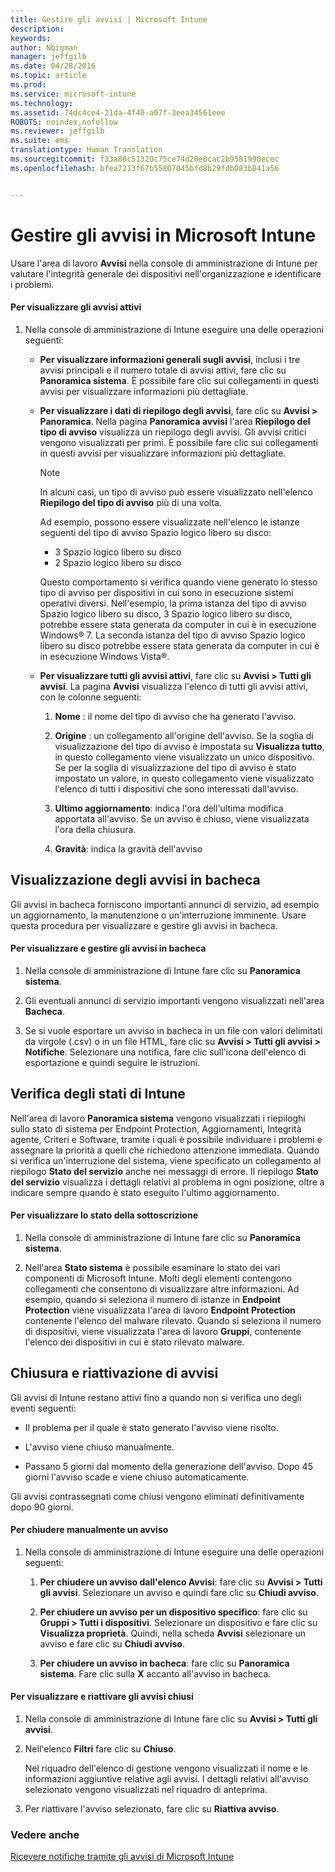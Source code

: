 ```yaml
---
title: Gestire gli avvisi | Microsoft Intune
description: 
keywords: 
author: Nbigman
manager: jeffgilb
ms.date: 04/28/2016
ms.topic: article
ms.prod: 
ms.service: microsoft-intune
ms.technology: 
ms.assetid: 74dc4ce4-21da-4f40-a07f-3eea34561eee
ROBOTS: noindex,nofollow
ms.reviewer: jeffgilb
ms.suite: ems
translationtype: Human Translation
ms.sourcegitcommit: f33a86c51320c75ce74d20e0cac2b9581990ecec
ms.openlocfilehash: bfea7213f67b55807045bfd8b29fdb083b841a56


---
```


# Gestire gli avvisi in Microsoft Intune
Usare l'area di lavoro **Avvisi** nella console di amministrazione di Intune per valutare l'integrità generale dei dispositivi nell'organizzazione e identificare i problemi.

#### Per visualizzare gli avvisi attivi

1.  Nella console di amministrazione di Intune eseguire una delle operazioni seguenti:

    -   **Per visualizzare informazioni generali sugli avvisi**, inclusi i tre avvisi principali e il numero totale di avvisi attivi, fare clic su **Panoramica sistema**. È possibile fare clic sui collegamenti in questi avvisi per visualizzare informazioni più dettagliate.

    -   **Per visualizzare i dati di riepilogo degli avvisi**, fare clic su **Avvisi &gt; Panoramica**. Nella pagina **Panoramica avvisi** l'area **Riepilogo del tipo di avviso** visualizza un riepilogo degli avvisi. Gli avvisi critici vengono visualizzati per primi. È possibile fare clic sui collegamenti in questi avvisi per visualizzare informazioni più dettagliate.

        > [!NOTE]
        > In alcuni casi, un tipo di avviso può essere visualizzato nell'elenco **Riepilogo del tipo di avviso** più di una volta.
        > 
        > Ad esempio, possono essere visualizzate nell'elenco le istanze seguenti del tipo di avviso Spazio logico libero su disco:
        > 
        > -   3 Spazio logico libero su disco
        > -   2 Spazio logico libero su disco
        > 
        > Questo comportamento si verifica quando viene generato lo stesso tipo di avviso per dispositivi in cui sono in esecuzione sistemi operativi diversi. Nell'esempio, la prima istanza del tipo di avviso Spazio logico libero su disco, 3 Spazio logico libero su disco, potrebbe essere stata generata da computer in cui è in esecuzione Windows® 7. La seconda istanza del tipo di avviso Spazio logico libero su disco potrebbe essere stata generata da computer in cui è in esecuzione Windows Vista®.

    -   **Per visualizzare tutti gli avvisi attivi**, fare clic su **Avvisi &gt; Tutti gli avvisi**. La pagina **Avvisi** visualizza l'elenco di tutti gli avvisi attivi, con le colonne seguenti:

        1.  **Nome** : il nome del tipo di avviso che ha generato l'avviso.

        2.  **Origine** : un collegamento all'origine dell'avviso. Se la soglia di visualizzazione del tipo di avviso è impostata su **Visualizza tutto**, in questo collegamento viene visualizzato un unico dispositivo. Se per la soglia di visualizzazione del tipo di avviso è stato impostato un valore, in questo collegamento viene visualizzato l'elenco di tutti i dispositivi che sono interessati dall'avviso.

        3.  **Ultimo aggiornamento**: indica l'ora dell'ultima modifica apportata all'avviso. Se un avviso è chiuso, viene visualizzata l'ora della chiusura.

        4.  **Gravità**: indica la gravità dell'avviso

## Visualizzazione degli avvisi in bacheca
Gli avvisi in bacheca forniscono importanti annunci di servizio, ad esempio un aggiornamento, la manutenzione o un'interruzione imminente. Usare questa procedura per visualizzare e gestire gli avvisi in bacheca.

#### Per visualizzare e gestire gli avvisi in bacheca

1.  Nella console di amministrazione di Intune fare clic su **Panoramica sistema**.

2.  Gli eventuali annunci di servizio importanti vengono visualizzati nell'area **Bacheca**.

3.  Se si vuole esportare un avviso in bacheca in un file con valori delimitati da virgole (.csv) o in un file HTML, fare clic su **Avvisi &gt; Tutti gli avvisi &gt; Notifiche**. Selezionare una notifica, fare clic sull'icona dell'elenco di esportazione e quindi seguire le istruzioni.

## Verifica degli stati di Intune
Nell'area di lavoro **Panoramica sistema** vengono visualizzati i riepiloghi sullo stato di sistema per Endpoint Protection, Aggiornamenti, Integrità agente, Criteri e Software, tramite i quali è possibile individuare i problemi e assegnare la priorità a quelli che richiedono attenzione immediata. Quando si verifica un'interruzione del sistema, viene specificato un collegamento al riepilogo **Stato del servizio** anche nei messaggi di errore. Il riepilogo **Stato del servizio** visualizza i dettagli relativi al problema in ogni posizione, oltre a indicare sempre quando è stato eseguito l'ultimo aggiornamento.

#### Per visualizzare lo stato della sottoscrizione

1.  Nella console di amministrazione di Intune fare clic su **Panoramica sistema**.

2.  Nell'area **Stato sistema** è possibile esaminare lo stato dei vari componenti di Microsoft Intune. Molti degli elementi contengono collegamenti che consentono di visualizzare altre informazioni. Ad esempio, quando si seleziona il numero di istanze in **Endpoint Protection** viene visualizzata l'area di lavoro **Endpoint Protection** contenente l'elenco del malware rilevato. Quando si seleziona il numero di dispositivi, viene visualizzata l'area di lavoro **Gruppi**, contenente l'elenco dei dispositivi in cui è stato rilevato malware.

## Chiusura e riattivazione di avvisi
Gli avvisi di Intune restano attivi fino a quando non si verifica uno degli eventi seguenti:

-   Il problema per il quale è stato generato l'avviso viene risolto.

-   L'avviso viene chiuso manualmente.

-   Passano 5 giorni dal momento della generazione dell'avviso. Dopo 45 giorni l'avviso scade e viene chiuso automaticamente.

Gli avvisi contrassegnati come chiusi vengono eliminati definitivamente dopo 90 giorni.

#### Per chiudere manualmente un avviso

1.  Nella console di amministrazione di Intune eseguire una delle operazioni seguenti:

    1.  **Per chiudere un avviso dall'elenco Avvisi**: fare clic su **Avvisi &gt; Tutti gli avvisi**. Selezionare un avviso e quindi fare clic su **Chiudi avviso**.

    2.  **Per chiudere un avviso per un dispositivo specifico**: fare clic su **Gruppi &gt; Tutti i dispositivi**. Selezionare un dispositivo e fare clic su **Visualizza proprietà**. Quindi, nella scheda **Avvisi** selezionare un avviso e fare clic su **Chiudi avviso**.

    3.  **Per chiudere un avviso in bacheca**: fare clic su **Panoramica sistema**. Fare clic sulla **X** accanto all'avviso in bacheca.

#### Per visualizzare e riattivare gli avvisi chiusi

1.  Nella console di amministrazione di Intune fare clic su **Avvisi &gt; Tutti gli avvisi**.

2.  Nell'elenco **Filtri** fare clic su **Chiuso**.

    Nel riquadro dell'elenco di gestione vengono visualizzati il nome e le informazioni aggiuntive relative agli avvisi. I dettagli relativi all'avviso selezionato vengono visualizzati nel riquadro di anteprima.

3.  Per riattivare l'avviso selezionato, fare clic su **Riattiva avviso**.

### Vedere anche
[Ricevere notifiche tramite gli avvisi di Microsoft Intune](get-notified-by-alerts.md)




<!--HONumber=Jun16_HO4-->


